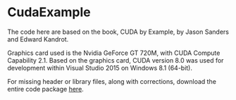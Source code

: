 # CudaExample

The code here are based on the book, CUDA by Example, by Jason Sanders and Edward Kandrot.

Graphics card used is the Nvidia GeForce GT 720M, with CUDA Compute Capability 2.1. 
Based on the graphics card, CUDA version 8.0 was used for development within Visual Studio 2015 on Windows 8.1 (64-bit).


For missing header or library files, along with corrections, download the entire code package [here](https://developer.nvidia.com/cuda-example).